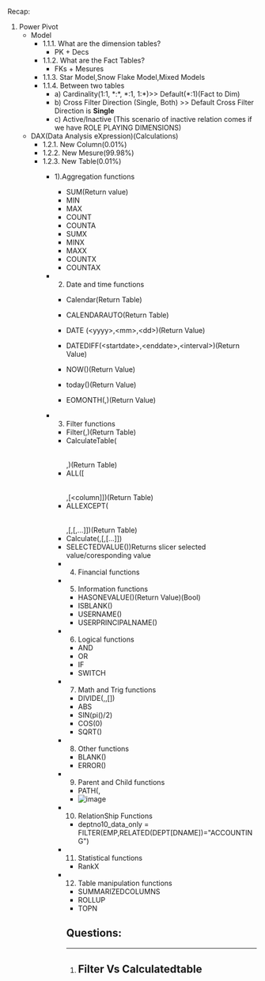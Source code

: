 Recap:

1. Power Pivot
	- Model
		- 1.1.1. What are the dimension tables?
			- PK + Decs
		- 1.1.2. What are the Fact Tables?
			- FKs + Mesures
		- 1.1.3. Star Model,Snow Flake Model,Mixed Models
		- 1.1.4. Between two tables
			- a) Cardinality(1:1, \*:\*, \*:1, 1:\*)>> Default(\*:1)(Fact to Dim)
			- b) Cross Filter Direction (Single, Both) >> Default Cross Filter Direction is **Single**
			- c) Active/Inactive (This scenario of inactive relation comes if we have ROLE PLAYING DIMENSIONS)
	- DAX(Data Analysis eXpression)(Calculations)
		- 1.2.1. New Column(0.01%)
		- 1.2.2. New Mesure(99.98%)
		- 1.2.3. New Table(0.01%)
			- 1).Aggregation functions
				- SUM(Return value)
				- MIN
				- MAX
				- COUNT
				- COUNTA
				- SUMX
				- MINX
				- MAXX
				- COUNTX
				- COUNTAX
			- 2) Date and time functions
				- Calendar(Return Table)
				- CALENDARAUTO(Return Table)
				- DATE (\<yyyy>,\<mm>,\<dd>)(Return Value)

				- DATEDIFF(\<startdate>,\<enddate>,\<interval>)(Return Value)
				- NOW()(Return Value)
				- today()(Return Value)
				- EOMONTH(<DATE>,<months>)(Return Value)

			- 3) Filter functions
				- Filter(<Table>,<filter>)(Return Table)
				- CalculateTable(<Table>,<filter>)(Return Table)
				- ALL([<Table>,[<column]])(Return Table)
				- ALLEXCEPT(<table>,<column>[,<column>[,…]])(Return Table)
				- Calculate(<Expression>,[<filter1>,[<Filter2>...]])
				- SELECTEDVALUE())Returns slicer selected value/coresponding value
				
			- 4) Financial functions
			- 5) Information functions
				- HASONEVALUE(<columnName>)(Return Value)(Bool)
				- ISBLANK(<value>) 
				- USERNAME()
				- USERPRINCIPALNAME()
			- 6) Logical functions
				- AND
				- OR
				- IF
				- SWITCH
			- 7) Math and Trig functions
				- DIVIDE(<num>,<den>,[<alternate Result>])
				- ABS
				- SIN(pi()/2)
				- COS(0)
				- SQRT(<number>)
			- 8) Other functions
				- BLANK()
				- ERROR()
			- 9) Parent and Child functions
				- PATH(<empno>,<mgrno>
				- ![image](https://user-images.githubusercontent.com/20516321/137073130-748c5efb-2208-4c6a-a4c5-effa23a3552a.png)

			- 10) RelationShip Functions
				- deptno10_data_only = FILTER(EMP,RELATED(DEPT[DNAME])="ACCOUNTING")
			- 11) Statistical functions
				- RankX

				
			- 12) Table manipulation functions
				- SUMMARIZEDCOLUMNS
				- ROLLUP
				- TOPN

## Questions:
----


1. Filter Vs Calculatedtable
	- 
				
	
		

		
		
